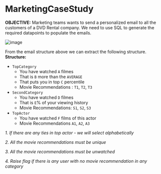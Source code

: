 # MarketingCaseStudy

**OBJECTIVE:** Marketing teams wants to send a personalized email to all the customers of a DVD Rental company. We need to use SQL to generate the required datapoints to populate the emails. 

![image](https://user-images.githubusercontent.com/92747557/142675368-80fd6045-7095-4cc2-a9f2-373512464070.png)

From the email structure above we can extract the following structure.
**Structure:**
- `TopCategory`
    - You have watched `A` filmes
    - That is `B` more than the `AVERAGE`
    - That puts you in top `C` percentile
    - Movie Recommendations : `T1`, `T2`, `T3`
- `SecondCategory`
    - You have watched `D` filmes
    - That is `E`% of your viewing history
    - Movie Recommendations: `S1`, `S2`, `S3`
- `TopActor`
    - You have watched `F` films of this actor
    - Movie Recommendations `A1`, `A2`, `A3`
 
_1. If there are any ties in top actor - we will select alphabetically_

_2. All the movie recommendations must be unique_

_3. All the movie recommendations must be unwatched_

_4. Raise flag if there is any user with no movie recommendation in any category_
